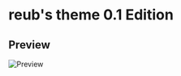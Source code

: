 # reub's theme 0.1 Edition

## Preview
![Preview](https://media.discordapp.net/attachments/755792376873615411/755802894544011336/unknown.png)


